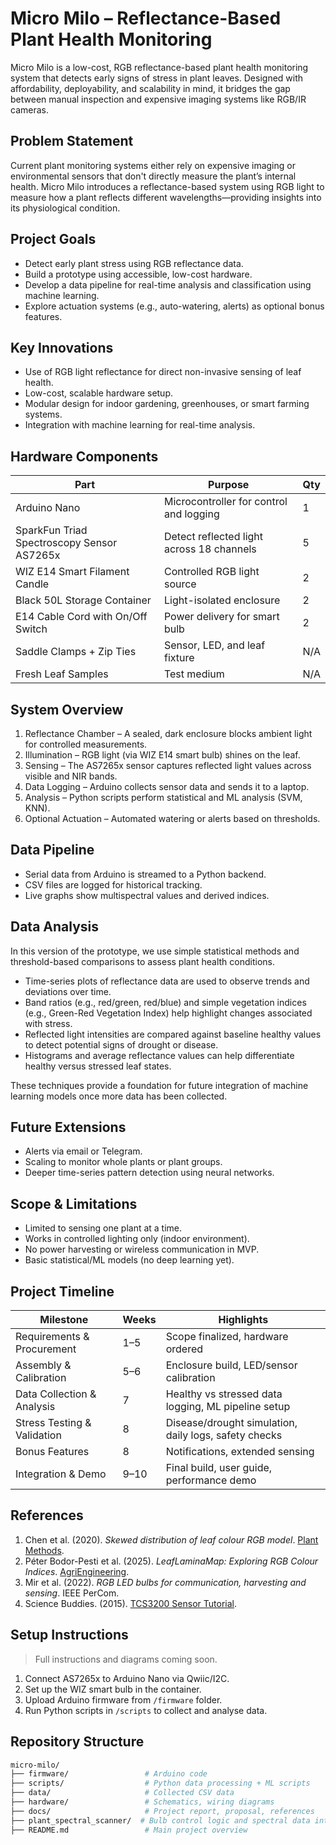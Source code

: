# Micro Milo – Reflectance-Based Plant Health Monitoring

Micro Milo is a low-cost, RGB reflectance-based plant health monitoring system that detects early signs of stress in plant leaves. Designed with affordability, deployability, and scalability in mind, it bridges the gap between manual inspection and expensive imaging systems like RGB/IR cameras.

## Problem Statement

Current plant monitoring systems either rely on expensive imaging or environmental sensors that don't directly measure the plant’s internal health. Micro Milo introduces a reflectance-based system using RGB light to measure how a plant reflects different wavelengths—providing insights into its physiological condition.

## Project Goals

- Detect early plant stress using RGB reflectance data.
- Build a prototype using accessible, low-cost hardware.
- Develop a data pipeline for real-time analysis and classification using machine learning.
- Explore actuation systems (e.g., auto-watering, alerts) as optional bonus features.

## Key Innovations

- Use of RGB light reflectance for direct non-invasive sensing of leaf health.
- Low-cost, scalable hardware setup.
- Modular design for indoor gardening, greenhouses, or smart farming systems.
- Integration with machine learning for real-time analysis.

## Hardware Components

| Part                                       | Purpose                                  | Qty |
|--------------------------------------------|------------------------------------------|-----|
| Arduino Nano                               | Microcontroller for control and logging  | 1   |
| SparkFun Triad Spectroscopy Sensor AS7265x | Detect reflected light across 18 channels| 5   |
| WIZ E14 Smart Filament Candle              | Controlled RGB light source              | 2   |
| Black 50L Storage Container                | Light-isolated enclosure                 | 2   |
| E14 Cable Cord with On/Off Switch          | Power delivery for smart bulb            | 2   |
| Saddle Clamps + Zip Ties                   | Sensor, LED, and leaf fixture            | N/A |
| Fresh Leaf Samples                         | Test medium                              | N/A |

## System Overview

1. Reflectance Chamber – A sealed, dark enclosure blocks ambient light for controlled measurements.
2. Illumination – RGB light (via WIZ E14 smart bulb) shines on the leaf.
3. Sensing – The AS7265x sensor captures reflected light values across visible and NIR bands.
4. Data Logging – Arduino collects sensor data and sends it to a laptop.
5. Analysis – Python scripts perform statistical and ML analysis (SVM, KNN).
6. Optional Actuation – Automated watering or alerts based on thresholds.

## Data Pipeline

- Serial data from Arduino is streamed to a Python backend.
- CSV files are logged for historical tracking.
- Live graphs show multispectral values and derived indices.

## Data Analysis

In this version of the prototype, we use simple statistical methods and threshold-based comparisons to assess plant health conditions. 

- Time-series plots of reflectance data are used to observe trends and deviations over time.
- Band ratios (e.g., red/green, red/blue) and simple vegetation indices (e.g., Green-Red Vegetation Index) help highlight changes associated with stress.
- Reflected light intensities are compared against baseline healthy values to detect potential signs of drought or disease.
- Histograms and average reflectance values can help differentiate healthy versus stressed leaf states.

These techniques provide a foundation for future integration of machine learning models once more data has been collected.


## Future Extensions

- Alerts via email or Telegram.
- Scaling to monitor whole plants or plant groups.
- Deeper time-series pattern detection using neural networks.

## Scope & Limitations

- Limited to sensing one plant at a time.
- Works in controlled lighting only (indoor environment).
- No power harvesting or wireless communication in MVP.
- Basic statistical/ML models (no deep learning yet).

## Project Timeline

| Milestone                      | Weeks | Highlights                                                                 |
|-------------------------------|-------|---------------------------------------------------------------------------|
| Requirements & Procurement    | 1–5   | Scope finalized, hardware ordered                                        |
| Assembly & Calibration        | 5–6   | Enclosure build, LED/sensor calibration                                  |
| Data Collection & Analysis    | 7     | Healthy vs stressed data logging, ML pipeline setup                      |
| Stress Testing & Validation   | 8     | Disease/drought simulation, daily logs, safety checks                    |
| Bonus Features                | 8     | Notifications, extended sensing                                          |
| Integration & Demo            | 9–10  | Final build, user guide, performance demo                                |

## References

1. Chen et al. (2020). *Skewed distribution of leaf colour RGB model*. [Plant Methods](https://doi.org/10.1186/s13007-020-0561-2).
2. Péter Bodor-Pesti et al. (2025). *LeafLaminaMap: Exploring RGB Colour Indices*. [AgriEngineering](https://doi.org/10.3390/agriengineering7020039).
3. Mir et al. (2022). *RGB LED bulbs for communication, harvesting and sensing*. IEEE PerCom.
4. Science Buddies. (2015). [TCS3200 Sensor Tutorial](https://www.sciencebuddies.org/science-fair-projects/project-ideas/Elec_p110/electricity-electronics/leaf-color-detection).

## Setup Instructions

> Full instructions and diagrams coming soon.

1. Connect AS7265x to Arduino Nano via Qwiic/I2C.
2. Set up the WIZ smart bulb in the container.
3. Upload Arduino firmware from `/firmware` folder.
4. Run Python scripts in `/scripts` to collect and analyse data.

## Repository Structure

```bash
micro-milo/
├── firmware/                 # Arduino code
├── scripts/                  # Python data processing + ML scripts
├── data/                     # Collected CSV data
├── hardware/                 # Schematics, wiring diagrams
├── docs/                     # Project report, proposal, references
├── plant_spectral_scanner/  # Bulb control logic and spectral data interface
├── README.md                 # Main project overview
